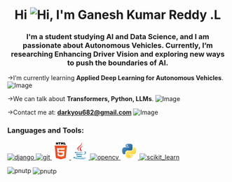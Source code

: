 <h1 align="center">Hi <img src="https://github.com/user-attachments/assets/c71464b1-1f5c-40bd-a724-dadeb22b8116" alt="Hi" width="30" height="30">, I'm Ganesh Kumar Reddy .L</h1>
<h3 align="center">I'm a student studying AI and Data Science, and I am passionate about Autonomous Vehicles. Currently, I’m researching Enhancing Driver Vision and exploring new ways to push the boundaries of AI.</h3>

->I’m currently learning **Applied Deep Learning for Autonomous Vehicles**. ![Image](https://github.com/user-attachments/assets/a9eb5bf9-ebea-495d-87ba-b4f1596a55d7)

->We can talk about **Transformers, Python, LLMs**. ![Image](https://github.com/user-attachments/assets/cf2ee355-394c-49db-8cfa-770d26cafb99)

->Contact me at: **darkyou682@gmail.com** ![Image](https://github.com/user-attachments/assets/53935b4b-6548-492e-83ed-37818e9dd6c9)



<h3 align="left">Languages and Tools:</h3>
<p align="left">
  <a href="https://www.djangoproject.com/" target="_blank" rel="noreferrer"> <img src="https://cdn.worldvectorlogo.com/logos/django.svg" alt="django" width="40" height="40"/> </a>
  <a href="https://git-scm.com/" target="_blank" rel="noreferrer"> <img src="https://www.vectorlogo.zone/logos/git-scm/git-scm-icon.svg" alt="git" width="40" height="40"/> </a>
  <a href="https://www.w3.org/html/" target="_blank" rel="noreferrer"> <img src="https://raw.githubusercontent.com/devicons/devicon/master/icons/html5/html5-original-wordmark.svg" alt="html5" width="40" height="40"/> </a>
  <a href="https://www.java.com" target="_blank" rel="noreferrer"> <img src="https://raw.githubusercontent.com/devicons/devicon/master/icons/java/java-original.svg" alt="java" width="40" height="40"/> </a>
  <a href="https://opencv.org/" target="_blank" rel="noreferrer"> <img src="https://www.vectorlogo.zone/logos/opencv/opencv-icon.svg" alt="opencv" width="40" height="40"/> </a>
  <a href="https://www.python.org" target="_blank" rel="noreferrer"> <img src="https://raw.githubusercontent.com/devicons/devicon/master/icons/python/python-original.svg" alt="python" width="40" height="40"/> </a>
  <a href="https://scikit-learn.org/" target="_blank" rel="noreferrer"> <img src="https://upload.wikimedia.org/wikipedia/commons/0/05/Scikit_learn_logo_small.svg" alt="scikit_learn" width="40" height="40"/> </a>
</p>

<p><img align="left" src="https://github-readme-stats.vercel.app/api/top-langs?username=pnutp&show_icons=true&locale=en&layout=compact" alt="pnutp" /></p>
<p>&nbsp;<img align="center" src="https://github-readme-stats.vercel.app/api?username=pnutp&show_icons=true&locale=en" alt="pnutp" /></p>
